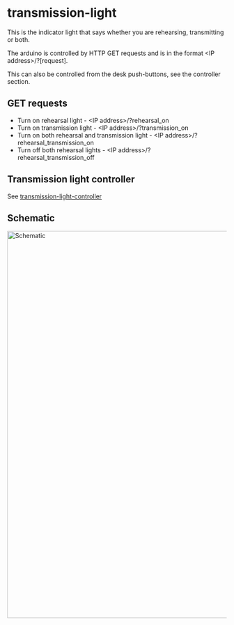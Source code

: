 # transmission-light

This is the indicator light that says whether you are rehearsing, transmitting or both.

The arduino is controlled by HTTP GET requests and is in the format \<IP address\>/?[request].

This can also be controlled from the desk push-buttons, see the controller section.

## GET requests

* Turn on rehearsal light - \<IP address\>/?rehearsal_on
* Turn on transmission light - \<IP address\>/?transmission_on
* Turn on both rehearsal and transmission light - \<IP address\>/?rehearsal_transmission_on
* Turn off both rehearsal  lights - \<IP address\>/?rehearsal_transmission_off

## Transmission light controller

See [transmission-light-controller](https://github.com/ystv/transmission-light-controller)

## Schematic

<img width="887" alt="Schematic" src="https://user-images.githubusercontent.com/20305872/142750597-83e6f535-9ca5-46f1-84dd-e6f781e2384e.png">

